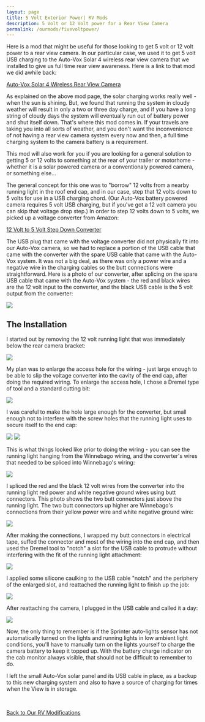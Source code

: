 ```yaml
---
layout: page
title: 5 Volt Exterior Power| RV Mods
description: 5 Volt or 12 Volt power for a Rear View Camera
permalink: /ourmods/fivevoltpower/
---
```

Here is a mod that might be useful for those looking to get 5 volt or 12 volt power to a rear view camera.  In our particular case, we used it to get 5 volt USB charging to the Auto-Vox Solar 4 wireless rear view camera that we installed to give us full time rear view awareness.  Here is a link to that mod we did awhile back:

[Auto-Vox Solar 4 Wireless Rear View Camera ](/ourmods/rearmirror/)

As explained on the above mod page, the solar charging works really well - when the sun is shining.  But, we found that running the system in cloudy weather will result in only a two or three day charge, and if you have a long string of cloudy days the system will eventually run out of battery power and shut itself down.  That's where this mod comes in.  If your travels are taking you into all sorts of weather, and you don't want the inconvenience of not having a rear view camera system every now and then, a full time charging system to the camera battery is a requirement.

This mod will also work for you if you are looking for a general solution to getting 5 or 12 volts to something at the rear of your trailer or motorhome - whether it is a solar powered camera or a conventionaly powered camera, or something else...

The general concept for this one was to "borrow" 12 volts from a nearby running light in the roof end cap, and in our case, step that 12 volts down to 5 volts for use in a USB charging chord.  (Our Auto-Vox battery powered camera requires 5 volt USB charging, but if you've got a 12 volt camera you can skip that voltage drop step.)  In order to step 12 volts down to 5 volts, we picked up a voltage converter from Amazon:

<a href = "https://www.amazon.ca/dp/B07H5LT942?ref=ppx_yo2ov_dt_b_fed_asin_title" target="_blank">12 Volt to 5 Volt Step Down Converter </a>

The USB plug that came with the voltage converter did not physically fit into our Auto-Vox camera, so we had to replace a portion of the USB cable that came with the converter with the spare USB cable that came with the Auto-Vox system.  It was not a big deal, as there was only a power wire and a negative wire in the charging cables so the butt connections were straightforward.  Here is a photo of our converter, after splicing on the spare USB cable that came with the Auto-Vox system - the red and black wires are the 12 volt input to the converter, and the black USB cable is the 5 volt output from the converter:

<img src="/assets/5volt3web.jpeg"/>

<h2> The Installation </h2>

I started out by removing the 12 volt running light that was immediately below the rear camera bracket:

<img src="/assets/5volt2web.jpeg"/>

My plan was to enlarge the access hole for the wiring - just large enough to be able to slip the voltage converter into the cavity of the end cap, after doing the required wiring.  To enlarge the access hole, I chose a Dremel type of tool and a standard cutting bit:

<img src="/assets/5volt4web.jpeg"/>

I was careful to make the hole large enough for the converter, but small enough not to interfere with the screw holes that the running light uses to secure itself to the end cap:

<img src="/assets/5volt7web.jpeg"/>

<img src="/assets/5volt6web.jpeg"/>

This is what things looked like prior to doing the wiring - you can see the running light hanging from the Winnebago wiring, and the converter's wires that needed to be spliced into Winnebago's wiring:

<img src="/assets/5volt8web.jpeg"/>

I spliced the red and the black 12 volt wires from the converter into the running light red power and white negative ground wires using butt connectors.  This photo shows the two butt connectors just above the running light.  The two butt connectors up higher are Winnebago's connections from their yellow power wire and white negative ground wire:

<img src="/assets/5volt9web.jpeg"/>

After making the connections, I wrapped my butt connectors in electrical tape, suffed the connector and most of the wiring into the end cap, and then used the Dremel tool to "notch" a slot for the USB cable to protrude without interfering with the fit of the running light attachment:

<img src="/assets/5volt11web.jpeg"/>

I applied some silicone caulking to the USB cable "notch" and the periphery of the enlarged slot, and reattached the running light to finish up the job:

<img src="/assets/5volt14web.jpeg"/>

After reattaching the camera, I plugged in the USB cable and called it a day:

<img src="/assets/5volt15web.jpeg"/>

Now, the only thing to remember is if the Sprinter auto-lights sensor has not automatically turned on the lights and running lights in low ambient light conditions, you'll have to manually turn on the lights yourself to charge the camera battery to keep it topped up.  With the battery charge indicator on the cab monitor always visible, that should not be difficult to remember to do.

I left the small Auto-Vox solar panel and its USB cable in place, as a backup to this new charging system and also to have a source of charging for times when the View is in storage.

<br> 

[Back to Our RV Modifications](/ourmods/)





